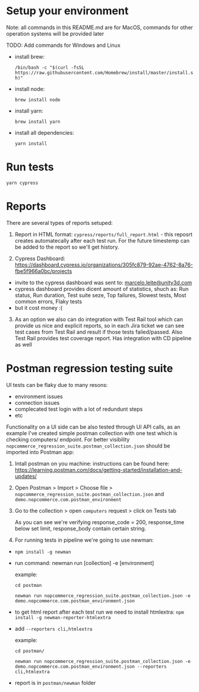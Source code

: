 # Setup your environment

Note: all commands in this README.md are for MacOS, commands for other operation systems will be provided later

TODO: Add commands for Windows and Linux  

- install brew: 

  `/bin/bash -c "$(curl -fsSL https://raw.githubusercontent.com/Homebrew/install/master/install.sh)"`

- install node:

  `brew install node`

- install yarn:

  `brew install yarn`

- install all dependencies:

  `yarn install`

# Run tests  

  `yarn cypress`

# Reports

There are several types of reports setuped:

1. Report in HTML format: `cypress/reports/full_report.html` - this reposrt creates automatecally after each test run. For the future timestemp can be added to the report so we'll get history.

2. Cypress Dashboard: https://dashboard.cypress.io/organizations/305fc879-92ae-4762-8a76-fbe5f966a0bc/projects

  - invite to the cypress dashboard was sent to: marcelo.leite@unity3d.com 
  - cypress dashboard provides dicent amount of statistics, shuch as: Run status, Run duration, Test suite seze, Top failures, Slowest tests, Most common errors, Flaky tests
  - but it cost money :(

3. As an option we also can do integration with Test Rail tool which can provide us nice and explicit reports, so in each Jira ticket we can see test cases from Test Rail and result if those tests failed/passed. Also Test Rail provides test coverage report. Has integration with CD pipeline as well

# Postman regression testing suite

UI tests can be flaky due to many resons:

- environment issues
- connection issues
- complecated test login with a lot of redundunt steps
- etc

Functionality on a UI side can be also tested through UI API calls, as an example I've created simple postman collection with one test which is checking computers/ endpoint.
For better visibility `nopcommerce_regression_suite.postman_collection.json` should be imported into Postman app:

1. Intall postman on you machine: instructions can be found here: https://learning.postman.com/docs/getting-started/installation-and-updates/

2. Open Postman > Import > Choose file > `nopcommerce_regression_suite.postman_collection.json` and `demo.nopcommerce.com.postman_environment`

3. Go to the collection > open `computers` request > click on Tests tab

    As you can see we're verifying response_code = 200, response_time below set limit, response_body contain certain string.

4. For running tests in pipeline we're going to use newman:

- `npm install -g newman`

- run command: newman run [collection] -e [environment]

  example: 
  
  `cd postman`
  
  `newman run nopcommerce_regression_suite.postman_collection.json -e demo.nopcommerce.com.postman_environment.json`

- to get html report after each test run we need to install htmlextra: `npm install -g newman-reporter-htmlextra`

- add  `--reporters cli,htmlextra`

  example: 
  
  `cd postman/`
  
  `newman run nopcommerce_regression_suite.postman_collection.json -e demo.nopcommerce.com.postman_environment.json --reporters cli,htmlextra`

- report is in `postman/newman` folder


 


